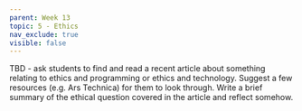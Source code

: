 ```yaml
---
parent: Week 13
topic: 5 - Ethics
nav_exclude: true
visible: false
---
```


TBD - ask students to find and read a recent article about something relating to ethics and programming or ethics and technology. Suggest a few resources (e.g. Ars Technica) for them to look through. Write a brief summary of the ethical question covered in the article and reflect somehow.
